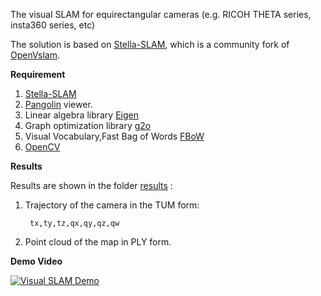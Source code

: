 

The visual SLAM for equirectangular cameras (e.g. RICOH THETA series, insta360 series, etc) 



The solution is based on [Stella-SLAM](https://github.com/stella-cv/stella_vslam), which is a community fork of [OpenVslam](https://github.com/xdspacelab/openvslam).


**Requirement**
1. [Stella-SLAM](https://github.com/stella-cv/stella_vslam)
2. [Pangolin](https://github.com/stevenlovegrove/Pangolin) viewer.
3. Linear algebra library [Eigen](https://eigen.tuxfamily.org/index.php?title=Main_Page)
4. Graph optimization library [g2o](https://github.com/RainerKuemmerle/g2o)
5. Visual Vocabulary,Fast Bag of Words [FBoW](https://github.com/stella-cv/FBoW)
6. [OpenCV](https://opencv.org)



**Results**


Results are shown in the folder [results](https://github.com/yazanmaalla/panorama_visual_slam/tree/main/results) :
1. Trajectory of the camera in the TUM form:


        tx,ty,tz,qx,qy,qz,qw
2. Point cloud of the map in PLY form.

**Demo Video**

[![Visual SLAM Demo](https://img.youtube.com/vi/DnQfvZU7eds/0.jpg)](https://youtu.be/DnQfvZU7eds)

